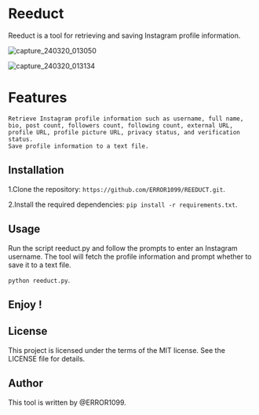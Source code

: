 # Reeduct

Reeduct is a tool for retrieving and saving Instagram profile information.



![capture_240320_013050](https://github.com/ERROR1099/REEDUCT/assets/117563608/057cdde4-17d4-4a1c-876f-e9011a78c25d)

![capture_240320_013134](https://github.com/ERROR1099/REEDUCT/assets/117563608/4e8dd16a-ca48-404e-96c1-4c533efcd8f3)


# Features

    Retrieve Instagram profile information such as username, full name, bio, post count, followers count, following count, external URL, profile URL, profile picture URL, privacy status, and verification status.
    Save profile information to a text file.

## Installation

  1.Clone the repository: `https://github.com/ERROR1099/REEDUCT.git`.

  2.Install the required dependencies: `pip install -r requirements.txt`.

## Usage

Run the script reeduct.py and follow the prompts to enter an Instagram username. The tool will fetch the profile information and prompt whether to save it to a text file.

 `python reeduct.py`.

 ## Enjoy !

 ## License

 This project is licensed under the terms of the MIT license. See the LICENSE file for details.

 ## Author
 
This tool is written by @ERROR1099.
 

